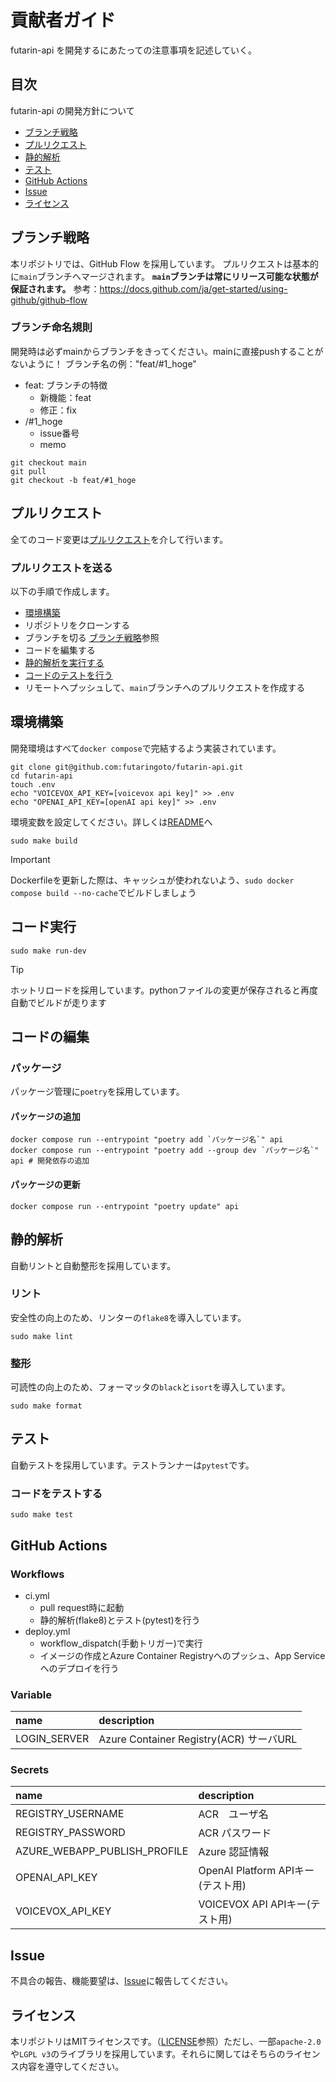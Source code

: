 # 貢献者ガイド
futarin-api を開発するにあたっての注意事項を記述していく。

## 目次
futarin-api の開発方針について
- [ブランチ戦略](#ブランチ戦略)
- [プルリクエスト](#プルリクエスト)
- [静的解析](#静的解析)
- [テスト](#テスト)
- [GitHub Actions](#github-actions)
- [Issue](#issue)
- [ライセンス](#ライセンス)

## ブランチ戦略

本リポジトリでは、GitHub Flow を採用しています。
プルリクエストは基本的に`main`ブランチへマージされます。
**`main`ブランチは常にリリース可能な状態が保証されます。**
参考：https://docs.github.com/ja/get-started/using-github/github-flow

### ブランチ命名規則
開発時は必ずmainからブランチをきってください。mainに直接pushすることがないように！
ブランチ名の例："feat/#1_hoge"
- feat: ブランチの特徴
  - 新機能：feat
  - 修正：fix
- /#1_hoge
  - issue番号
  - memo
```
git checkout main
git pull
git checkout -b feat/#1_hoge
```

## プルリクエスト
全てのコード変更は[プルリクエスト](https://github.com/futaringoto/futarin-api/pulls)を介して行います。
### プルリクエストを送る
以下の手順で作成します。
- [環境構築](#環境構築)
- リポジトリをクローンする
- ブランチを切る [ブランチ戦略](#ブランチ戦略)参照
- コードを編集する
- [静的解析を実行する](#静的解析)
- [コードのテストを行う](#コードをテストする)
- リモートへプッシュして、`main`ブランチへのプルリクエストを作成する

## 環境構築
開発環境はすべて`docker compose`で完結するよう実装されています。
```
git clone git@github.com:futaringoto/futarin-api.git
cd futarin-api
touch .env
echo "VOICEVOX_API_KEY=[voicevox api key]" >> .env
echo "OPENAI_API_KEY=[openAI api key]" >> .env
```
環境変数を設定してください。詳しくは[README](https://github.com/futaringoto/futarin-api/blob/main/README.md)へ
```
sudo make build
```
> [!IMPORTANT]
> Dockerfileを更新した際は、キャッシュが使われないよう、`sudo docker compose build --no-cache`でビルドしましょう

## コード実行
```
sudo make run-dev
```
> [!TIP]
> ホットリロードを採用しています。pythonファイルの変更が保存されると再度自動でビルドが走ります


## コードの編集
### パッケージ
パッケージ管理に`poetry`を採用しています。
#### パッケージの追加
```
docker compose run --entrypoint "poetry add `パッケージ名`" api
docker compose run --entrypoint "poetry add --group dev `パッケージ名`" api # 開発依存の追加
```
#### パッケージの更新
```
docker compose run --entrypoint "poetry update" api
```

## 静的解析
自動リントと自動整形を採用しています。
### リント
安全性の向上のため、リンターの`flake8`を導入しています。
```
sudo make lint
```
### 整形
可読性の向上のため、フォーマッタの`black`と`isort`を導入しています。
```
sudo make format
```

## テスト
自動テストを採用しています。テストランナーは`pytest`です。
### コードをテストする
```
sudo make test
```

## GitHub Actions
### Workflows
- ci.yml
  - pull request時に起動
  - 静的解析(flake8)とテスト(pytest)を行う
- deploy.yml
  - workflow_dispatch(手動トリガー)で実行
  - イメージの作成とAzure Container Registryへのプッシュ、App Serviceへのデプロイを行う

### Variable
| name               | description         |
| :----------------- | :------------------ |
| LOGIN_SERVER | Azure Container Registry(ACR) サーバURL |


### Secrets
| name | description |
| :--- | :---------- |
| REGISTRY_USERNAME | ACR　ユーザ名 |
| REGISTRY_PASSWORD | ACR パスワード |
| AZURE_WEBAPP_PUBLISH_PROFILE | Azure 認証情報 |
| OPENAI_API_KEY | OpenAI Platform APIキー(テスト用) |
| VOICEVOX_API_KEY | VOICEVOX API APIキー(テスト用) |

## Issue
不具合の報告、機能要望は、[Issue](https://github.com/futaringoto/futarin-api/issues)に報告してください。

## ライセンス
本リポジトリはMITライセンスです。（[LICENSE](https://github.com/futaringoto/futarin-api/blob/main/LICENSE)参照）ただし、一部`apache-2.0`や`LGPL v3`のライブラリを採用しています。それらに関してはそちらのライセンス内容を遵守してください。
